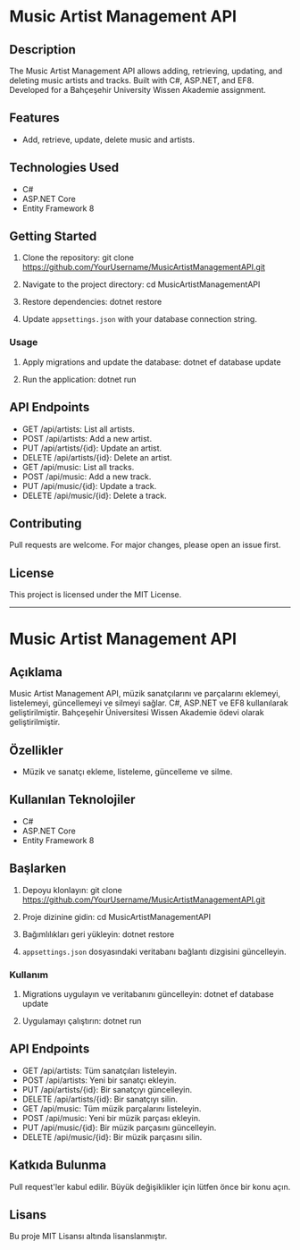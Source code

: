 # Music Artist Management API

## Description
The Music Artist Management API allows adding, retrieving, updating, and deleting music artists and tracks. Built with C#, ASP.NET, and EF8. Developed for a Bahçeşehir University Wissen Akademie assignment.

## Features
- Add, retrieve, update, delete music and artists.

## Technologies Used
- C#
- ASP.NET Core
- Entity Framework 8

## Getting Started
1. Clone the repository:
   git clone https://github.com/YourUsername/MusicArtistManagementAPI.git

2. Navigate to the project directory:
   cd MusicArtistManagementAPI

3. Restore dependencies:
   dotnet restore

4. Update `appsettings.json` with your database connection string.

### Usage
1. Apply migrations and update the database:
   dotnet ef database update

2. Run the application:
   dotnet run

## API Endpoints
- GET /api/artists: List all artists.
- POST /api/artists: Add a new artist.
- PUT /api/artists/{id}: Update an artist.
- DELETE /api/artists/{id}: Delete an artist.
- GET /api/music: List all tracks.
- POST /api/music: Add a new track.
- PUT /api/music/{id}: Update a track.
- DELETE /api/music/{id}: Delete a track.

## Contributing
Pull requests are welcome. For major changes, please open an issue first.

## License
This project is licensed under the MIT License.

---

# Music Artist Management API

## Açıklama
Music Artist Management API, müzik sanatçılarını ve parçalarını eklemeyi, listelemeyi, güncellemeyi ve silmeyi sağlar. C#, ASP.NET ve EF8 kullanılarak geliştirilmiştir. Bahçeşehir Üniversitesi Wissen Akademie ödevi olarak geliştirilmiştir.

## Özellikler
- Müzik ve sanatçı ekleme, listeleme, güncelleme ve silme.

## Kullanılan Teknolojiler
- C#
- ASP.NET Core
- Entity Framework 8

## Başlarken
1. Depoyu klonlayın:
   git clone https://github.com/YourUsername/MusicArtistManagementAPI.git

2. Proje dizinine gidin:
   cd MusicArtistManagementAPI

3. Bağımlılıkları geri yükleyin:
   dotnet restore

4. `appsettings.json` dosyasındaki veritabanı bağlantı dizgisini güncelleyin.

### Kullanım
1. Migrations uygulayın ve veritabanını güncelleyin:
   dotnet ef database update

2. Uygulamayı çalıştırın:
   dotnet run

## API Endpoints
- GET /api/artists: Tüm sanatçıları listeleyin.
- POST /api/artists: Yeni bir sanatçı ekleyin.
- PUT /api/artists/{id}: Bir sanatçıyı güncelleyin.
- DELETE /api/artists/{id}: Bir sanatçıyı silin.
- GET /api/music: Tüm müzik parçalarını listeleyin.
- POST /api/music: Yeni bir müzik parçası ekleyin.
- PUT /api/music/{id}: Bir müzik parçasını güncelleyin.
- DELETE /api/music/{id}: Bir müzik parçasını silin.

## Katkıda Bulunma
Pull request'ler kabul edilir. Büyük değişiklikler için lütfen önce bir konu açın.

## Lisans
Bu proje MIT Lisansı altında lisanslanmıştır.
